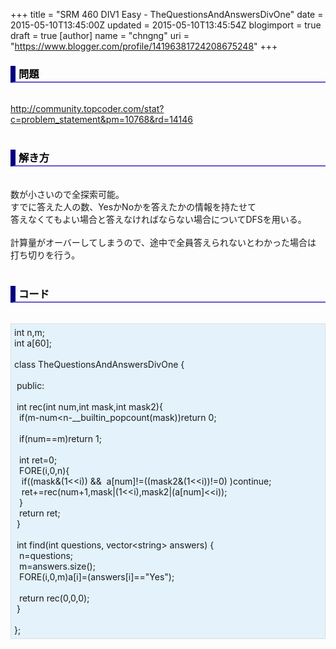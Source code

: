 +++
title = "SRM 460 DIV1 Easy - TheQuestionsAndAnswersDivOne"
date = 2015-05-10T13:45:00Z
updated = 2015-05-10T13:45:54Z
blogimport = true
draft = true
[author]
	name = "chngng"
	uri = "https://www.blogger.com/profile/14196381724208675248"
+++

<div dir="ltr" style="text-align: left;" trbidi="on"><h3 style="border-bottom: 2px solid slateblue; border-left: 8px solid navy; color: black; padding: 0px 0px 1px 5px;">問題 <br /></h3><br /><a href="http://community.topcoder.com/stat?c=problem_statement&amp;pm=10768&amp;rd=14146" target="_blank">http://community.topcoder.com/stat?c=problem_statement&amp;pm=10768&amp;rd=14146</a><br /><br /><h3 style="border-bottom: 2px solid slateblue; border-left: 8px solid navy; color: black; padding: 0px 0px 1px 5px;">解き方 </h3><br />数が小さいので全探索可能。<br />すでに答えた人の数、YesかNoかを答えたかの情報を持たせて<br />答えなくてもよい場合と答えなければならない場合についてDFSを用いる。<br /><br />計算量がオーバーしてしまうので、途中で全員答えられないとわかった場合は<br />打ち切りを行う。<br /><br /><h3 style="border-bottom: 2px solid slateblue; border-left: 8px solid navy; color: black; padding: 0px 0px 1px 5px;">コード </h3><br /><div style="background-color: #e3f2fb; border: 1px dotted #CCCCCC; padding: 5px;">int n,m;<br />int a[60];<br /><br />class TheQuestionsAndAnswersDivOne {<br /><br /><span class="Apple-tab-span" style="white-space: pre;"> </span>public:<br /><br /><span class="Apple-tab-span" style="white-space: pre;"> </span>int rec(int num,int mask,int mask2){<br /><span class="Apple-tab-span" style="white-space: pre;">  </span>if(m-num&lt;n-__builtin_popcount(mask))return 0;<br /><br /><span class="Apple-tab-span" style="white-space: pre;">  </span>if(num==m)return 1;<br /><br /><span class="Apple-tab-span" style="white-space: pre;">  </span>int ret=0;<br /><span class="Apple-tab-span" style="white-space: pre;">  </span>FORE(i,0,n){<br /><span class="Apple-tab-span" style="white-space: pre;">   </span>if((mask&amp;(1&lt;&lt;i)) &amp;&amp; &nbsp;a[num]!=((mask2&amp;(1&lt;&lt;i))!=0) )continue;<br /><span class="Apple-tab-span" style="white-space: pre;">   </span>ret+=rec(num+1,mask|(1&lt;&lt;i),mask2|(a[num]&lt;&lt;i));<br /><span class="Apple-tab-span" style="white-space: pre;">  </span>}<br /><span class="Apple-tab-span" style="white-space: pre;">  </span>return ret;<br /><span class="Apple-tab-span" style="white-space: pre;"> </span>}<br /><br /><span class="Apple-tab-span" style="white-space: pre;"> </span>int find(int questions, vector&lt;string&gt; answers) {<br /><span class="Apple-tab-span" style="white-space: pre;">  </span>n=questions;<br /><span class="Apple-tab-span" style="white-space: pre;">  </span>m=answers.size();<br /><span class="Apple-tab-span" style="white-space: pre;">  </span>FORE(i,0,m)a[i]=(answers[i]=="Yes");<br /><br /><span class="Apple-tab-span" style="white-space: pre;">  </span>return rec(0,0,0);<br /><span class="Apple-tab-span" style="white-space: pre;"> </span>}<br /><br />};</div></div>
